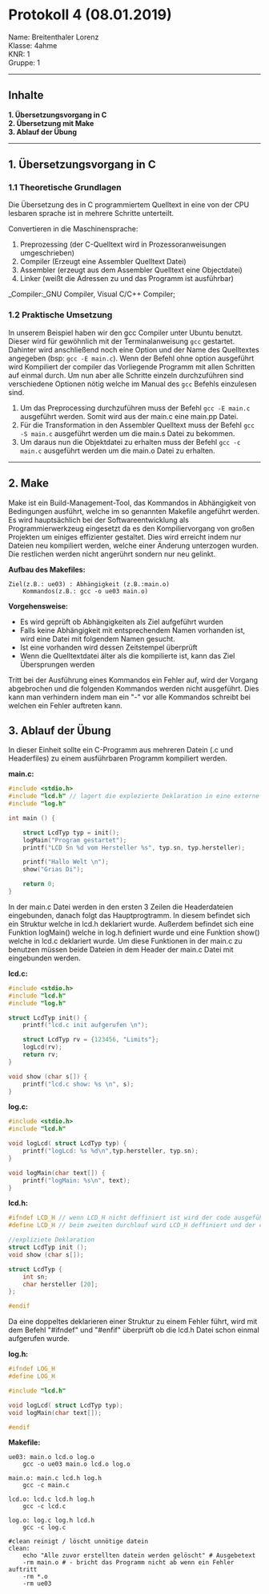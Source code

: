 # Protokoll 4 (08.01.2019)

Name: Breitenthaler Lorenz  
Klasse: 4ahme  
KNR: 1  
Gruppe: 1

---
## Inhalte

**1. Übersetzungsvorgang in C**  
**2. Übersetzung mit Make**  
**3. Ablauf der Übung**  

--- 

## 1. Übersetzungsvorgang in C

### 1.1 Theoretische Grundlagen

Die Übersetzung des in C programmiertem Quelltext in eine von der CPU lesbaren sprache ist in mehrere Schritte unterteilt.

Convertieren in die Maschinensprache:  
1. Preprozessing (der C-Quelltext wird in Prozessoranweisungen umgeschrieben)  
2. Compiler (Erzeugt eine Assembler Quelltext Datei)  
3. Assembler (erzeugt aus dem Assembler Quelltext eine Objectdatei)  
4. Linker (weißt die Adressen zu und das Programm ist ausführbar)  


_Compiler:_GNU Compiler, Visual C/C++ Compiler;

### 1.2 Praktische Umsetzung

In unserem Beispiel haben wir den gcc Compiler unter Ubuntu benutzt. Dieser wird für gewöhnlich mit der Terminalanweisung `gcc`
gestartet. Dahinter wird anschließend noch eine Option und der Name des Quelltextes angegeben (bsp: `gcc -E main.c`).
Wenn der Befehl ohne option ausgeführt wird Kompiliert der compiler das Vorliegende Programm mit allen Schritten auf einmal durch.
Um nun aber alle Schritte einzeln durchzuführen sind verschiedene Optionen nötig welche im Manual des `gcc` Befehls einzulesen sind.
1. Um das Preprocessing durchzuführen muss der Befehl `gcc -E main.c` ausgeführt werden. Somit wird aus der main.c eine main.pp Datei.  
2. Für die Transformation in den Assembler Quelltext muss der Befehl `gcc -S main.c` ausgeführt werden um die main.s Datei zu bekommen.  
3. Um daraus nun die Objektdatei zu erhalten muss der Befehl `gcc -c main.c` ausgeführt werden um die main.o Datei zu erhalten.

---
## 2. Make

Make ist ein Build-Management-Tool, das Kommandos in Abhängigkeit von Bedingungen ausführt, welche im so genannten Makefile angeführt werden.
Es wird hauptsächlich bei der Softwareentwicklung als Programmierwerkzeug eingesetzt da es den Kompiliervorgang von großen Projekten 
um einiges effizienter gestaltet. Dies wird erreicht indem nur Dateien neu kompiliert werden, welche einer Änderung unterzogen wurden.
Die restlichen werden nicht angerührt sondern nur neu gelinkt.

**Aufbau des Makefiles:** 

```
Ziel(z.B.: ue03) : Abhängigkeit (z.B.:main.o)
    Kommandos(z.B.: gcc -o ue03 main.o)
```

**Vorgehensweise:**  
 - Es wird geprüft ob Abhängigkeiten als Ziel aufgeführt wurden  
 - Falls keine Abhängigkeit mit entsprechendem Namen vorhanden ist, wird eine Datei mit folgendem Namen gesucht.
 - Ist eine vorhanden wird dessen Zeitstempel überprüft  
 - Wenn die Quelltextdatei älter als die kompilierte ist, kann das Ziel Übersprungen werden   
 
Tritt bei der Ausführung eines Kommandos ein Fehler auf, wird der Vorgang abgebrochen und die folgenden Kommandos werden nicht ausgeführt. Dies kann man verhindern indem man ein "-" vor alle Kommandos schreibt bei welchen ein Fehler auftreten kann.   


## 3. Ablauf der Übung

In dieser Einheit sollte ein C-Programm aus mehreren Datein (.c und Headerfiles) zu einem ausführbaren Programm kompiliert werden. 

**main.c:**
```c
#include <stdio.h>
#include "lcd.h" // lagert die explezierte Deklaration in eine externe Datei
#include "log.h"

int main () {

	struct LcdTyp typ = init();
	logMain("Program gestartet");
	printf("LCD Sn %d vom Hersteller %s", typ.sn, typ.hersteller);

	printf("Hallo Welt \n");
	show("Grias Di");

	return 0;
}
```

In der main.c Datei werden in den ersten 3 Zeilen die Headerdateien eingebunden, danach folgt das Hauptprogtramm. In diesem befindet sich ein Struktur welche in lcd.h deklariert wurde. Außerdem befindet sich eine Funktion logMain() welche in log.h definiert wurde und eine Funktion show() welche in lcd.c deklariert wurde. Um diese Funktionen in der main.c zu benutzen müssen beide Dateien in dem Header der main.c Datei mit eingebunden werden. 

**lcd.c:**
```c
#include <stdio.h>
#include "lcd.h"
#include "log.h"

struct LcdTyp init() {
	printf("lcd.c init aufgerufen \n");

	struct LcdTyp rv = {123456, "Limits"};
	logLcd(rv);
	return rv;
}

void show (char s[]) {
	printf("lcd.c show: %s \n", s);
}
```
**log.c:**
```c
#include <stdio.h>
#include "lcd.h"

void logLcd( struct LcdTyp typ) {
	printf("logLcd: %s %d\n",typ.hersteller, typ.sn);
}

void logMain(char text[]) {
	printf("logMain: %s\n", text);
}

```

**lcd.h:**
```c
#ifndef LCD_H // wenn LCD_H nicht deffiniert ist wird der code ausgeführt
#define LCD_H // beim zweiten durchlauf wird LCD_H deffiniert und der code nicht ausgeführt

//expliziete Deklaration
struct LcdTyp init ();
void show (char s[]);

struct LcdTyp {
	int sn;
	char hersteller [20];
};

#endif
```
Da eine doppeltes deklarieren einer Struktur zu einem Fehler führt, wird mit dem Befehl "#ifndef" und "#enfif" überprüft ob die lcd.h Datei schon einmal aufgerufen wurde.

**log.h:**
```c
#ifndef LOG_H
#define LOG_H

#include "lcd.h"

void logLcd( struct LcdTyp typ);
void logMain(char text[]);

#endif
```

**Makefile:**
```make
ue03: main.o lcd.o log.o
	gcc -o ue03 main.o lcd.o log.o

main.o: main.c lcd.h log.h
	gcc -c main.c

lcd.o: lcd.c lcd.h log.h
	gcc -c lcd.c

log.o: log.c log.h lcd.h
	gcc -c log.c

#clean reinigt / löscht unnötige datein
clean:
	echo "Alle zuvor erstellten datein werden gelöscht" # Ausgebetext
	-rm main.o # - bricht das Programm nicht ab wenn ein Fehler auftritt
	-rm *.o
	-rm ue03
```
